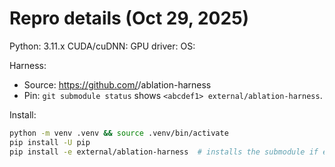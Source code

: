 # Repro details (Oct 29, 2025)

Python: 3.11.x
CUDA/cuDNN: <fill>
GPU driver: <fill>
OS: <fill>

Harness:
- Source: https://github.com/<you>/ablation-harness
- Pin:
  `git submodule status` shows `<abcdef1> external/ablation-harness`.

Install:
```bash
python -m venv .venv && source .venv/bin/activate
pip install -U pip
pip install -e external/ablation-harness  # installs the submodule if edited